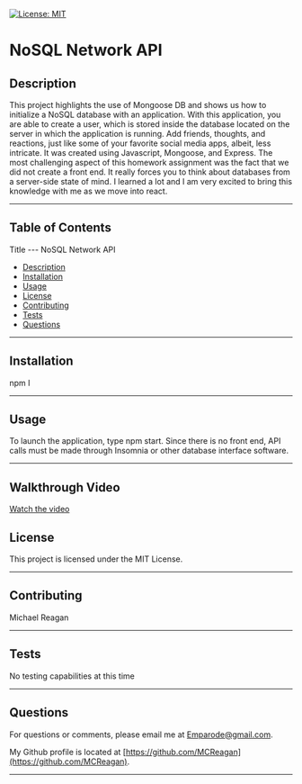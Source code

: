 
[![License: MIT](https://img.shields.io/badge/License-MIT-yellow.svg)](https://opensource.org/licenses/MIT)

# NoSQL Network API
     

## Description


This project highlights the use of Mongoose DB and shows us how to initialize a NoSQL database with an application. With this application, you are able to create a user, which is stored inside the database located on the server in which the application is running. Add friends, thoughts, and reactions, just like some of your favorite social media apps, albeit, less intricate. It was created using Javascript, Mongoose, and Express. The most challenging aspect of this homework assignment was the fact that we did not create a front end. It really forces you to think about databases from a server-side state of mind. I learned a lot and I am very excited to bring this knowledge with me as we move into react.


---


## Table of Contents


Title --- NoSQL Network API
* [Description](#description)
* [Installation](#installation)
* [Usage](#usage)
* [License](#license)
* [Contributing](#contributing)
* [Tests](#tests)
* [Questions](#questions)


---


## Installation


npm I


---


## Usage


To launch the application, type npm start. Since there is no front end, API calls must be made through Insomnia or other database interface software.


---

## Walkthrough Video

[Watch the video](./video.mp4)


## License


This project is licensed under the MIT License.


---


## Contributing


Michael Reagan


---


## Tests


No testing capabilities at this time


---


## Questions


For questions or comments, please email me at Emparode@gmail.com.

My Github profile is located at [https://github.com/MCReagan](https://github.com/MCReagan).


---
